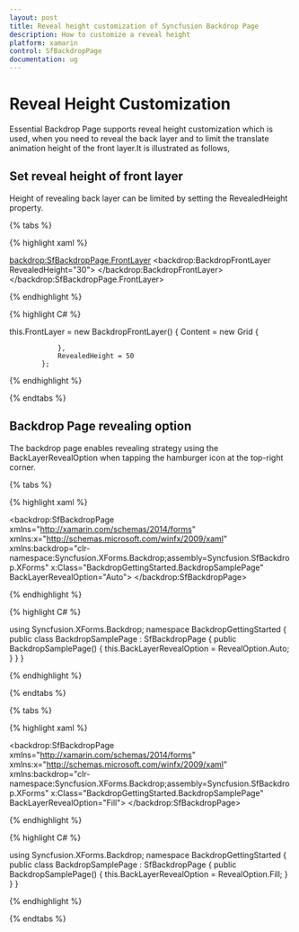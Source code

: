```yaml
---
layout: post
title: Reveal height customization of Syncfusion Backdrop Page
description: How to customize a reveal height
platform: xamarin
control: SfBackdropPage
documentation: ug
---
```


# Reveal Height Customization

Essential Backdrop Page supports reveal height customization which is used, when you need to reveal the back layer and to limit the translate animation height of the front layer.It is illustrated as follows,

## Set reveal height of front layer

Height of revealing back layer can be limited by setting the RevealedHeight property.

{% tabs %} 

{% highlight xaml %} 

<backdrop:SfBackdropPage.FrontLayer>
        <backdrop:BackdropFrontLayer RevealedHeight="30">
            <Grid />
        </backdrop:BackdropFrontLayer>
</backdrop:SfBackdropPage.FrontLayer> 


{% endhighlight %}

{% highlight C# %} 

this.FrontLayer = new BackdropFrontLayer()
            {
                Content = new Grid
                {
				
                },
				RevealedHeight = 50
            };

{% endhighlight %}

{% endtabs %}

## Backdrop Page revealing option

The backdrop page enables revealing strategy using the BackLayerRevealOption when tapping the hamburger icon at the top-right corner.

{% tabs %} 

{% highlight xaml %} 

<backdrop:SfBackdropPage
    xmlns="http://xamarin.com/schemas/2014/forms"
    xmlns:x="http://schemas.microsoft.com/winfx/2009/xaml"
    xmlns:backdrop="clr-namespace:Syncfusion.XForms.Backdrop;assembly=Syncfusion.SfBackdrop.XForms"
    x:Class="BackdropGettingStarted.BackdropSamplePage"
    BackLayerRevealOption="Auto">
</backdrop:SfBackdropPage>

{% endhighlight %}

{% highlight C# %} 

using Syncfusion.XForms.Backdrop;
namespace BackdropGettingStarted
{
    public class BackdropSamplePage : SfBackdropPage
    {
        public BackdropSamplePage()
        {
            this.BackLayerRevealOption = RevealOption.Auto;
        }
    }
}

{% endhighlight %}

{% endtabs %}

{% tabs %} 

{% highlight xaml %} 

<backdrop:SfBackdropPage
    xmlns="http://xamarin.com/schemas/2014/forms"
    xmlns:x="http://schemas.microsoft.com/winfx/2009/xaml"
    xmlns:backdrop="clr-namespace:Syncfusion.XForms.Backdrop;assembly=Syncfusion.SfBackdrop.XForms"
    x:Class="BackdropGettingStarted.BackdropSamplePage"
    BackLayerRevealOption="Fill">
</backdrop:SfBackdropPage>

{% endhighlight %}

{% highlight C# %} 

using Syncfusion.XForms.Backdrop;
namespace BackdropGettingStarted
{
    public class BackdropSamplePage : SfBackdropPage
    {
        public BackdropSamplePage()
        {
            this.BackLayerRevealOption = RevealOption.Fill;
        }
    }
}

{% endhighlight %}

{% endtabs %}
